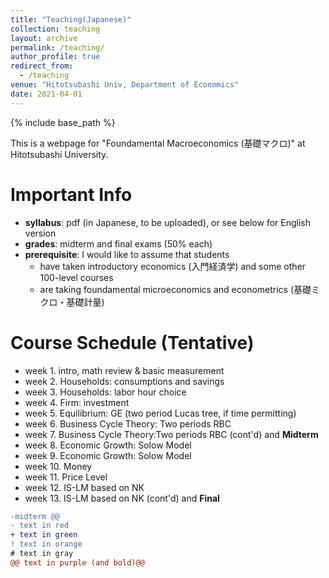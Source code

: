 ```yaml
---
title: "Teaching(Japanese)"
collection: teaching
layout: archive
permalink: /teaching/
author_profile: true
redirect_from:
  - /teaching
venue: "Hitotsubashi Univ, Department of Economics"
date: 2021-04-01
---
```






{% include base_path %}

This is a webpage for "Foundamental Macroeconomics (基礎マクロ)" at Hitotsubashi University.  

# Important Info

* **syllabus**: pdf (in Japanese, to be uploaded), or see below for English version
 * **grades**: midterm and final exams (50% each)
 * **prerequisite**: I would like to assume that students 
   * have taken introductory economics (入門経済学) and some other 100-level courses
   * are taking foundamental microeconomics and econometrics (基礎ミクロ・基礎計量)
  
# Course Schedule (Tentative)  

* week 1. intro, math review & basic measurement 
* week 2. Households: consumptions and savings
* week 3. Households: labor hour choice
* week 4. Firm: investment
* week 5. Equilibrium: GE (two period Lucas tree, if time permitting)
* week 6. Business Cycle Theory: Two periods RBC
* week 7. Business Cycle Theory:Two periods RBC (cont'd) and  **Midterm**
* week 8. Economic Growth: Solow Model
* week 9. Economic Growth: Solow Model 
* week 10. Money 
* week 11. Price Level 
* week 12. IS-LM based on NK
* week 13. IS-LM based on NK (cont'd) and **Final**

```diff 
-midterm @@
- text in red
+ text in green
! text in orange
# text in gray
@@ text in purple (and bold)@@
```
